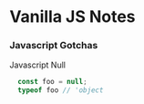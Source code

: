 # Vanilla JS Notes

### Javascript Gotchas

Javascript Null

```js
  const foo = null;
  typeof foo // 'object
```